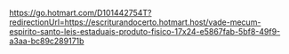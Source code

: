 https://go.hotmart.com/D101442754T?redirectionUrl=https://escriturandocerto.hotmart.host/vade-mecum-espirito-santo-leis-estaduais-produto-fisico-17x24-e5867fab-5bf8-49f9-a3aa-bc89c289171b
